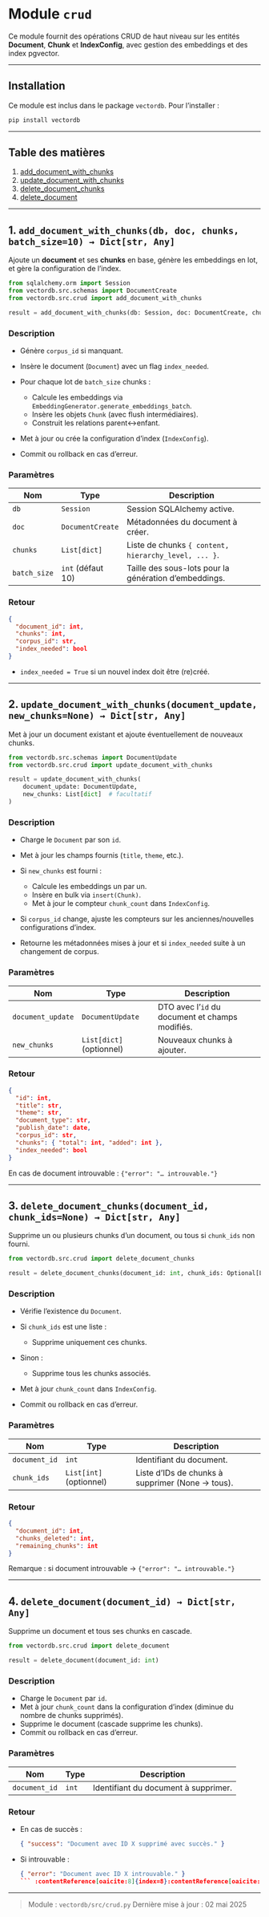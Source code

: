 # Module `crud`

Ce module fournit des opérations CRUD de haut niveau sur les entités **Document**, **Chunk** et **IndexConfig**, avec gestion des embeddings et des index pgvector.  

---

## Installation

Ce module est inclus dans le package `vectordb`. Pour l’installer :

```bash
pip install vectordb
````

---

## Table des matières

1. [add\_document\_with\_chunks](#add_document_with_chunks)
2. [update\_document\_with\_chunks](#update_document_with_chunks)
3. [delete\_document\_chunks](#delete_document_chunks)
4. [delete\_document](#delete_document)

---

<a name="add_document_with_chunks"></a>

## 1. `add_document_with_chunks(db, doc, chunks, batch_size=10) → Dict[str, Any]`

Ajoute un **document** et ses **chunks** en base, génère les embeddings en lot, et gère la configuration de l’index.

```python
from sqlalchemy.orm import Session
from vectordb.src.schemas import DocumentCreate
from vectordb.src.crud import add_document_with_chunks

result = add_document_with_chunks(db: Session, doc: DocumentCreate, chunks: List[dict], batch_size=20)
```

### Description

* Génère `corpus_id` si manquant.
* Insère le document (`Document`) avec un flag `index_needed`.
* Pour chaque lot de `batch_size` chunks :

  * Calcule les embeddings via `EmbeddingGenerator.generate_embeddings_batch`.
  * Insère les objets `Chunk` (avec flush intermédiaires).
  * Construit les relations parent↔enfant.
* Met à jour ou crée la configuration d’index (`IndexConfig`).
* Commit ou rollback en cas d’erreur.

### Paramètres

| Nom          | Type              | Description                                           |
| ------------ | ----------------- | ----------------------------------------------------- |
| `db`         | `Session`         | Session SQLAlchemy active.                            |
| `doc`        | `DocumentCreate`  | Métadonnées du document à créer.                      |
| `chunks`     | `List[dict]`      | Liste de chunks `{ content, hierarchy_level, ... }`.  |
| `batch_size` | `int` (défaut 10) | Taille des sous-lots pour la génération d’embeddings. |

### Retour

```json
{
  "document_id": int,
  "chunks": int,
  "corpus_id": str,
  "index_needed": bool
}
```

* `index_needed = True` si un nouvel index doit être (re)créé.&#x20;

---

<a name="update_document_with_chunks"></a>

## 2. `update_document_with_chunks(document_update, new_chunks=None) → Dict[str, Any]`

Met à jour un document existant et ajoute éventuellement de nouveaux chunks.

```python
from vectordb.src.schemas import DocumentUpdate
from vectordb.src.crud import update_document_with_chunks

result = update_document_with_chunks(
    document_update: DocumentUpdate,
    new_chunks: List[dict]  # facultatif
)
```

### Description

* Charge le `Document` par son `id`.
* Met à jour les champs fournis (`title`, `theme`, etc.).
* Si `new_chunks` est fourni :

  * Calcule les embeddings un par un.
  * Insère en bulk via `insert(Chunk)`.
  * Met à jour le compteur `chunk_count` dans `IndexConfig`.
* Si `corpus_id` change, ajuste les compteurs sur les anciennes/nouvelles configurations d’index.
* Retourne les métadonnées mises à jour et si `index_needed` suite à un changement de corpus.

### Paramètres

| Nom               | Type                     | Description                                     |
| ----------------- | ------------------------ | ----------------------------------------------- |
| `document_update` | `DocumentUpdate`         | DTO avec l’`id` du document et champs modifiés. |
| `new_chunks`      | `List[dict]` (optionnel) | Nouveaux chunks à ajouter.                      |

### Retour

```json
{
  "id": int,
  "title": str,
  "theme": str,
  "document_type": str,
  "publish_date": date,
  "corpus_id": str,
  "chunks": { "total": int, "added": int },
  "index_needed": bool
}
```

En cas de document introuvable : `{"error": "… introuvable."}`&#x20;

---

<a name="delete_document_chunks"></a>

## 3. `delete_document_chunks(document_id, chunk_ids=None) → Dict[str, Any]`

Supprime un ou plusieurs chunks d’un document, ou tous si `chunk_ids` non fourni.

```python
from vectordb.src.crud import delete_document_chunks

result = delete_document_chunks(document_id: int, chunk_ids: Optional[List[int]])
```

### Description

* Vérifie l’existence du `Document`.
* Si `chunk_ids` est une liste :

  * Supprime uniquement ces chunks.
* Sinon :

  * Supprime tous les chunks associés.
* Met à jour `chunk_count` dans `IndexConfig`.
* Commit ou rollback en cas d’erreur.

### Paramètres

| Nom           | Type                    | Description                                      |
| ------------- | ----------------------- | ------------------------------------------------ |
| `document_id` | `int`                   | Identifiant du document.                         |
| `chunk_ids`   | `List[int]` (optionnel) | Liste d’IDs de chunks à supprimer (None → tous). |

### Retour

```json
{
  "document_id": int,
  "chunks_deleted": int,
  "remaining_chunks": int
}
```

Remarque : si document introuvable → `{"error": "… introuvable."}`&#x20;

---

<a name="delete_document"></a>

## 4. `delete_document(document_id) → Dict[str, Any]`

Supprime un document et tous ses chunks en cascade.

```python
from vectordb.src.crud import delete_document

result = delete_document(document_id: int)
```

### Description

* Charge le `Document` par `id`.
* Met à jour `chunk_count` dans la configuration d’index (diminue du nombre de chunks supprimés).
* Supprime le document (cascade supprime les chunks).
* Commit ou rollback en cas d’erreur.

### Paramètres

| Nom           | Type  | Description                          |
| ------------- | ----- | ------------------------------------ |
| `document_id` | `int` | Identifiant du document à supprimer. |

### Retour

* En cas de succès :

  ```json
  { "success": "Document avec ID X supprimé avec succès." }
  ```
* Si introuvable :

  ````json
  { "error": "Document avec ID X introuvable." }
  ``` :contentReference[oaicite:8]{index=8}:contentReference[oaicite:9]{index=9}
  ````

---

> Module : `vectordb/src/crud.py`
> Dernière mise à jour : 02 mai 2025
